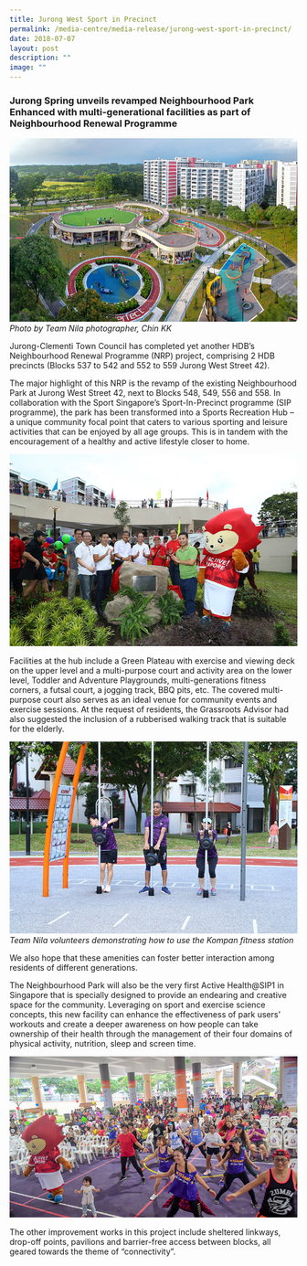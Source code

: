 ```yaml
---
title: Jurong West Sport in Precinct
permalink: /media-centre/media-release/jurong-west-sport-in-precinct/
date: 2018-07-07
layout: post
description: ""
image: ""
---
```

### **Jurong Spring unveils revamped Neighbourhood Park Enhanced with multi-generational facilities as part of Neighbourhood Renewal Programme**

![](/images/Media%20Centre/Media%20Release/2018/July/JurongWestSIP_Pano1.jpeg)
_Photo by Team Nila photographer, Chin KK_

Jurong-Clementi Town Council has completed yet another HDB’s Neighbourhood Renewal Programme (NRP) project, comprising 2 HDB precincts (Blocks 537 to 542 and 552 to 559 Jurong West Street 42).

The major highlight of this NRP is the revamp of the existing Neighbourhood Park at Jurong West Street 42, next to Blocks 548, 549, 556 and 558. In collaboration with the Sport Singapore’s Sport-In-Precinct programme (SIP programme), the park has been transformed into a Sports Recreation Hub – a unique community focal point that caters to various sporting and leisure activities that can be enjoyed by all age groups. This is in tandem with the encouragement of a healthy and active lifestyle closer to home.

![](/images/Media%20Centre/Media%20Release/2018/July/IMG_0491.jpeg)

Facilities at the hub include a Green Plateau with exercise and viewing deck on the upper level and a multi-purpose court and activity area on the lower level, Toddler and Adventure Playgrounds, multi-generations fitness corners, a futsal court, a jogging track, BBQ pits, etc. The covered multi-purpose court also serves as an ideal venue for community events and exercise sessions. At the request of residents, the Grassroots Advisor had also suggested the inclusion of a rubberised walking track that is suitable for the elderly.

![](/images/Media%20Centre/Media%20Release/2018/July/IMG_0062.jpeg)
_Team Nila volunteers demonstrating how to use the Kompan fitness station_

We also hope that these amenities can foster better interaction among residents of different generations.

The Neighbourhood Park will also be the very first Active Health@SIP1 in Singapore that is specially designed to provide an endearing and creative space for the community. Leveraging on sport and exercise science concepts, this new facility can enhance the effectiveness of park users’ workouts and create a deeper awareness on how people can take ownership of their health through the management of their four domains of physical activity, nutrition, sleep and screen time.

![](/images/Media%20Centre/Media%20Release/2018/July/OfficalLaunchofJurongWestSportinPrecinct7Jul2018PhotobyChin.jpeg)

The other improvement works in this project include sheltered linkways, drop-off points, pavilions and barrier-free access between blocks, all geared towards the theme of “connectivity”.